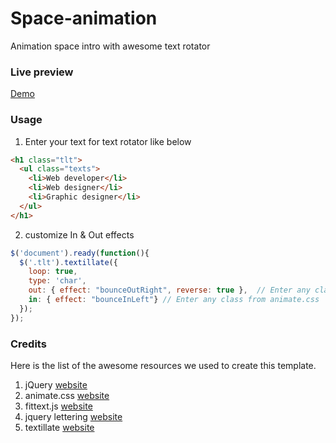 # Space-animation
Animation space intro with awesome text rotator

### Live preview
<a href="http://demo.eadhassan.com/space" target="_blank">Demo</a>

### Usage
  1. Enter your text for text rotator like below
```html
<h1 class="tlt">
  <ul class="texts">
    <li>Web developer</li>
    <li>Web designer</li>
    <li>Graphic designer</li>
  </ul>
</h1>
```
  2. customize In & Out effects
```javascript
$('document').ready(function(){
  $('.tlt').textillate({
    loop: true, 
    type: 'char', 
    out: { effect: "bounceOutRight", reverse: true },  // Enter any class from animate.css
    in: { effect: "bounceInLeft"} // Enter any class from animate.css
  });
});
```

### Credits
Here is the list of the awesome resources we used to create this template.
  1. jQuery <a href="https://jquery.com/">website</a>
  2. animate.css <a href="https://daneden.github.io/animate.css/">website</a>
  3. fittext.js <a href="http://fittextjs.com">website</a>
  4. jquery lettering <a href="http://letteringjs.com/">website</a>
  5. textillate <a href="http://textillate.js.org/">website</a>
  
